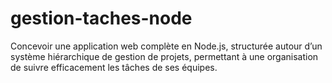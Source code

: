 # gestion-taches-node
Concevoir une application web complète en Node.js, structurée autour d’un système hiérarchique de gestion de projets, permettant à une organisation de suivre efficacement les tâches de ses équipes.
